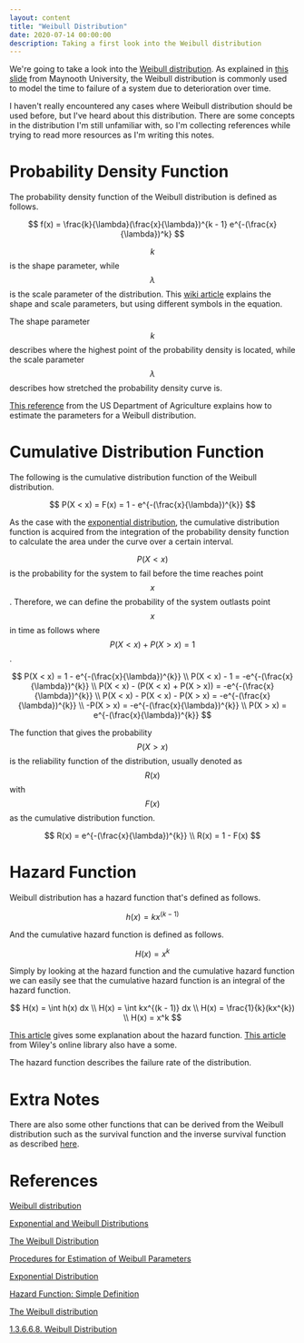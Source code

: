 ```yaml
---
layout: content
title: "Weibull Distribution"
date: 2020-07-14 00:00:00
description: Taking a first look into the Weibull distribution
---
```


We're going to take a look into the [Weibull distribution](https://en.wikipedia.org/wiki/Weibull_distribution). As explained in [this slide](http://www.thphys.nuim.ie/Notes/EE304/Notes/LEC10/ExpWeibull_handout.pdf) from Maynooth University, the Weibull distribution is commonly used to model the time to failure of a system due to deterioration over time.

I haven't really encountered any cases where Weibull distribution should be used before, but I've heard about this distribution. There are some concepts in the distribution I'm still unfamiliar with, so I'm collecting references while trying to read more resources as I'm writing this notes.

# Probability Density Function

The probability density function of the Weibull distribution is defined as follows.

$$
f(x) = \frac{k}{\lambda}(\frac{x}{\lambda})^{k - 1} e^{-(\frac{x}{\lambda})^k}
$$

$$k$$ is the shape parameter, while $$\lambda$$ is the scale parameter of the distribution. This [wiki article](http://reliawiki.org/index.php/The_Weibull_Distribution) explains the shape and scale parameters, but using different symbols in the equation.

The shape parameter $$k$$ describes where the highest point of the probability density is located, while the scale parameter $$\lambda$$ describes how stretched the probability density curve is.

[This reference](https://www.fpl.fs.fed.us/documnts/fplgtr/fpl_gtr264.pdf) from the US Department of Agriculture explains how to estimate the parameters for a Weibull distribution.

# Cumulative Distribution Function

The following is the cumulative distribution function of the Weibull distribution.

$$
P(X < x) = F(x) = 1 - e^{-(\frac{x}{\lambda})^{k}}
$$

As the case with the [exponential distribution](/2020/07/exponential-distribution.html), the cumulative distribution function is acquired from the integration of the probability density function to calculate the area under the curve over a certain interval.

$$P(X < x)$$ is the probability for the system to fail before the time reaches point $$x$$. Therefore, we can define the probability of the system outlasts point $$x$$ in time as follows where $$P(X < x) + P(X > x) = 1$$.

$$
P(X < x) = 1 - e^{-(\frac{x}{\lambda})^{k}} \\
P(X < x) - 1 = -e^{-(\frac{x}{\lambda})^{k}} \\
P(X < x) - (P(X < x) + P(X > x)) = -e^{-(\frac{x}{\lambda})^{k}} \\
P(X < x) - P(X < x) - P(X > x) = -e^{-(\frac{x}{\lambda})^{k}} \\
-P(X > x) = -e^{-(\frac{x}{\lambda})^{k}} \\
P(X > x) = e^{-(\frac{x}{\lambda})^{k}}
$$

The function that gives the probability $$P(X > x)$$ is the reliability function of the distribution, usually denoted as $$R(x)$$ with $$F(x)$$ as the cumulative distribution function.

$$
R(x) = e^{-(\frac{x}{\lambda})^{k}} \\
R(x) = 1 - F(x)
$$

# Hazard Function

Weibull distribution has a hazard function that's defined as follows.

$$
h(x) = kx^{(k - 1)}
$$

And the cumulative hazard function is defined as follows.

$$
H(x) = x^k
$$

Simply by looking at the hazard function and the cumulative hazard function we can easily see that the cumulative hazard function is an integral of the hazard function.

$$
H(x) = \int h(x) dx \\
H(x) = \int kx^{(k - 1)} dx \\
H(x) = \frac{1}{k}(kx^{k}) \\
H(x) = x^k
$$

[This article](https://www.statisticshowto.com/hazard-function/) gives some explanation about the hazard function. [This article](https://rss.onlinelibrary.wiley.com/doi/pdf/10.1111/j.1740-9713.2018.01123.x) from Wiley's online library also have a some.

The hazard function describes the failure rate of the distribution.

# Extra Notes

There are also some other functions that can be derived from the Weibull distribution such as the survival function and the inverse survival function as described [here](https://www.itl.nist.gov/div898/handbook/eda/section3/eda3668.htm).

# References

[Weibull distribution](https://en.wikipedia.org/wiki/Weibull_distribution)

[Exponential and Weibull Distributions](http://www.thphys.nuim.ie/Notes/EE304/Notes/LEC10/ExpWeibull_handout.pdf)

[The Weibull Distribution](http://reliawiki.org/index.php/The_Weibull_Distribution)

[Procedures for Estimation of Weibull Parameters](https://www.fpl.fs.fed.us/documnts/fplgtr/fpl_gtr264.pdf)

[Exponential Distribution](/2020/07/exponential-distribution.html)

[Hazard Function: Simple Definition](https://www.statisticshowto.com/hazard-function/)

[The Weibull distribution](https://rss.onlinelibrary.wiley.com/doi/pdf/10.1111/j.1740-9713.2018.01123.x)

[1.3.6.6.8. Weibull Distribution](https://www.itl.nist.gov/div898/handbook/eda/section3/eda3668.htm)
